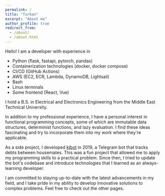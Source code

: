 ```yaml
---
permalink: /
title: "furkan"
excerpt: "About me"
author_profile: true
redirect_from: 
  - /about/
  - /about.html
---
```


Hello! I am a developer with experience in
* Python (flask, fastapi, pytorch, pandas)
* Containerization technologies (docker, docker compose)
* CI/CD (GitHub Actions)
* AWS (EC2, ECR, Lambda, DynamoDB, Lightsail)
* Bash
* Linux terminals
* Some frontend (React, Vue)

I hold a B.S. in Electrical and Electronics Engineering from the Middle East Technical University.

In addition to my professional experience, I have a personal interest in functional programming concepts, some of which are immutable data structures, determinist functions, and lazy evaluation. I find these ideas fascinating and try to incorporate them into my work where they're applicable.

As a side project, I developed [kjbot](https://furkan.github.io/portfolio/korsanjaime/) in 2019, a Telegram bot that tracks debts between housemates. This was a fun project that allowed me to apply my programming skills to a practical problem. Since then, I tried to update the bot's codebase and introduce technologies that I learned as an always-learning developer.

I am committed to staying up-to-date with the latest advancements in my field, and I take pride in my ability to develop innovative solutions to complex problems. Feel free to check out the other pages.
